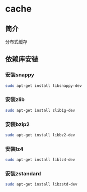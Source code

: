 # cache

## 简介

分布式缓存

## 依赖库安装

### 安装snappy

```bash
sudo apt-get install libsnappy-dev
```

### 安装zlib

``` bash
sudo apt-get install zlib1g-dev
```

### 安装bzip2

``` bash
sudo apt-get install libbz2-dev
```

### 安装lz4

``` bash
sudo apt-get install liblz4-dev
```

### 安装zstandard

``` bash
sudo apt-get install libzstd-dev
```
